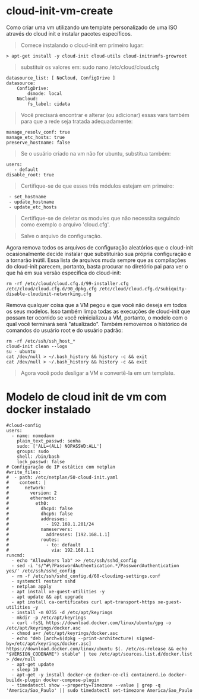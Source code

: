 # cloud-init-vm-create
Como criar uma vm utilizando um template personalizado de uma ISO através do cloud init e instalar pacotes específicos.

> Comece instalando o cloud-init em primeiro lugar:

```
> apt-get install -y cloud-init cloud-utils cloud-initramfs-growroot

```

> substituir os valores em: sudo nano /etc/cloud/cloud.cfg

```
datasource_list: [ NoCloud, ConfigDrive ]
datasource:
    ConfigDrive:
        dsmode: local
    NoCloud:
        fs_label: cidata
```

> Você precisará encontrar e alterar (ou adicionar) essas vars também para que a rede seja tratada adequadamente:
```
manage_resolv_conf: true
manage_etc_hosts: true
preserve_hostname: false
```

> Se o usuário criado na vm não for ubuntu, substitua também:
```
users:
   - default
disable_root: true
```

> Certifique-se de que esses três módulos estejam em primeiro:
```
 - set_hostname
 - update_hostname
 - update_etc_hosts
```
> Certifique-se de deletar os modules que não necessita seguindo como exemplo o arquivo 'cloud.cfg'.

> Salve o arquivo de configuração.

Agora remova todos os arquivos de configuração aleatórios que o cloud-init ocasionalmente decide instalar que substituirão sua própria configuração e a tornarão inútil. Essa lista de arquivos muda sempre que as compilações do cloud-init parecem, portanto, basta procurar no diretório pai para ver o que há em sua versão específica do cloud-init:

```
rm -rf /etc/cloud/cloud.cfg.d/99-installer.cfg /etc/cloud/cloud.cfg.d/90_dpkg.cfg /etc/cloud/cloud.cfg.d/subiquity-disable-cloudinit-networking.cfg

```

Remova qualquer coisa que a VM pegou e que você não deseja em todos os seus modelos. Isso também limpa todas as execuções de cloud-init que possam ter ocorrido se você reinicializou a VM, portanto, o modelo com o qual você terminará será "atualizado". Também removemos o histórico de comandos do usuário root e do usuário padrão:

```
rm -rf /etc/ssh/ssh_host_*
cloud-init clean --logs
su - ubuntu
cat /dev/null > ~/.bash_history && history -c && exit
cat /dev/null > ~/.bash_history && history -c && exit

```

> Agora você pode desligar a VM e convertê-la em um template.

# Modelo de cloud init de vm com docker instalado

```
#cloud-config			 
users:
  - name: nomedavm
    plain_text_passwd: senha
    sudo: ['ALL=(ALL) NOPASSWD:ALL']
    groups: sudo
    shell: /bin/bash
    lock_passwd: false
# Configuração de IP estático com netplan
#write_files:
#  - path: /etc/netplan/50-cloud-init.yaml
#    content: |
#      network:
#        version: 2
#        ethernets:
#          eth0:
#            dhcp4: false
#            dhcp6: false
#            addresses:
#              - 192.168.1.201/24
#            nameservers:
#              addresses: [192.168.1.1]
#            routes:
#              - to: default
#                via: 192.168.1.1
runcmd:
  - echo "AllowUsers lab" >> /etc/ssh/sshd_config
  - sed -i 's/^#\?PasswordAuthentication.*/PasswordAuthentication yes/' /etc/ssh/sshd_config
  - rm -f /etc/ssh/sshd_config.d/60-cloudimg-settings.conf
  - systemctl restart sshd
  - netplan apply
  - apt install xe-guest-utilities -y
  - apt update && apt upgrade
  - apt install ca-certificates curl apt-transport-https xe-guest-utilities -y
  - install -m 0755 -d /etc/apt/keyrings
  - mkdir -p /etc/apt/keyrings
  - curl -fsSL https://download.docker.com/linux/ubuntu/gpg -o /etc/apt/keyrings/docker.asc
  - chmod a+r /etc/apt/keyrings/docker.asc
  - echo "deb [arch=$(dpkg --print-architecture) signed-by=/etc/apt/keyrings/docker.asc] https://download.docker.com/linux/ubuntu $(. /etc/os-release && echo "$VERSION_CODENAME") stable" | tee /etc/apt/sources.list.d/docker.list > /dev/null
  - apt-get update
  - sleep 10
  - apt-get -y install docker-ce docker-ce-cli containerd.io docker-buildx-plugin docker-compose-plugin
  - timedatectl show --property=Timezone --value | grep -q 'America/Sao_Paulo' || sudo timedatectl set-timezone America/Sao_Paulo
  ```
